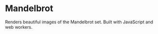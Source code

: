 # Mandelbrot
Renders beautiful images of the Mandelbrot set.
Built with JavaScript and web workers.
